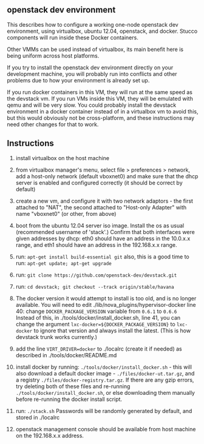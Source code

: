 ## openstack dev environment

This describes how to configure a working one-node openstack dev environment, using virtualbox, ubuntu 12.04, openstack, and docker.  Stucco components will run inside these Docker containers.

Other VMMs can be used instead of virtualbox, its main benefit here is being uniform across host platforms.

If you try to install the openstack dev environment directly on your development machine, you will probably run into conflicts and other problems due to how your environment is already set up.

If you run docker containers in this VM, they will run at the same speed as the devstack vm.  If you run VMs inside this VM, they will be emulated with qemu and will be very slow.  You could probably install the devstack environment in a docker container instead of in a virtualbox vm to avoid this, but this would obviously not be cross-platform, and these instructions may need other changes for that to work.

## Instructions

1. install virtualbox on the host machine

2. from virtualbox manager's menu, select file > preferences > network, add a host-only network (default vboxnet0) and make sure that the dhcp server is enabled and configured correctly (it should be correct by default)

3. create a new vm, and configure it with two network adaptors - the first attached to "NAT", the second attached to "Host-only Adapter" with name "vboxnet0" (or other, from above)

4. boot from the ubuntu 12.04 server iso image.  Install the os as usual (recommended username of 'stack'.)  Confirm that both interfaces were given addresses by dhcp: eth0 should have an address in the 10.0.x.x range, and eth1 should have an address in the 192.168.x.x range.

5. run: `apt-get install build-essential git`  also, this is a good time to run: `apt-get update; apt-get upgrade`

6. run: `git clone https://github.com/openstack-dev/devstack.git`

7. run: `cd devstack; git checkout --track origin/stable/havana`

8. The docker version it would attempt to install is too old, and is no longer available.  You will need to edit ./lib/nova_plugins/hypervisor-docker line 40: change `DOCKER_PACKAGE_VERSION` variable from `0.6.1` to `0.6.6`  
Instead of this, in ./tools/docker/install_docker.sh, line 41, you can change the argument `lxc-docker=${DOCKER_PACKAGE_VERSION}` to `lxc-docker` to ignore that version and always install the latest.  (This is how devstack trunk works currently.)  

9. add the line `VIRT_DRIVER=docker` to ./localrc (create it if needed) as described in ./tools/docker/README.md

10. install docker by running: `./tools/docker/install_docker.sh` - this will also download a default docker image - `./files/docker-ut.tar.gz`, and a registry `./files/docker-registry.tar.gz`.  If there are any gzip errors, try deleting both of these files and re-running `./tools/docker/install_docker.sh`, or else downloading them manually before re-running the docker install script.

11. run: `./stack.sh`  Passwords will be randomly generated by default, and stored in ./localrc

12. openstack management console should be available from host machine on the 192.168.x.x address.

